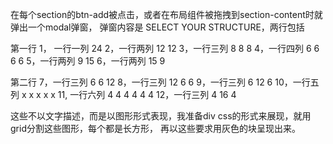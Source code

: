 在每个section的btn-add被点击，或者在布局组件被拖拽到section-content时就弹出一个modal弹窗，
弹窗内容是 SELECT YOUR STRUCTURE，两行包括

第一行
1， 一行一列 24
2，一行两列 12 12
3，一行三列 8 8 8
4，一行四列 6 6 6 6
5，一行两列 9 15
6，一行两列 15 9

第二行
7，一行三列 6 6 12
8，一行三列 12 6 6
9，一行三列 6 12 6
10，一行五列 x x x x x
11, 一行六列 4 4 4 4 4 4
12，一行三列 4 16 4

这些不以文字描述，而是以图形形式表现，我准备div css的形式来展现，就用grid分割这些图形，每个都是长方形，
再以这些要求用灰色的块呈现出来。